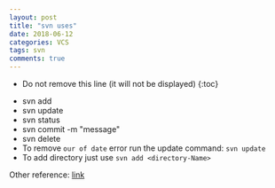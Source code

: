 ```yaml
---
layout: post
title: "svn uses"
date: 2018-06-12
categories: VCS
tags: svn
comments: true
---
```


- Do not remove this line (it will not be displayed)
  {:toc}

* svn add <filename>
* svn update
* svn status
* svn commit -m "message"
* svn delete <filename>
* To remove `our of date` error run the update command: `svn update`
* To add directory just use `svn add <directory-Name>`

Other reference: [link](https://twiki.cern.ch/twiki/bin/view/Main/SubmittingAN)
